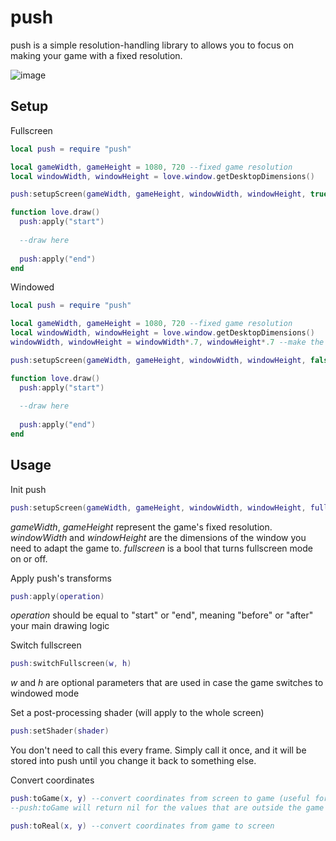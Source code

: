 push
==============

push is a simple resolution-handling library to allows you to focus on making your game with a fixed resolution.

![image](http://s15.postimg.org/4e8bvom0b/Untitled.png)

Setup
----------------
Fullscreen
```lua
local push = require "push"

local gameWidth, gameHeight = 1080, 720 --fixed game resolution
local windowWidth, windowHeight = love.window.getDesktopDimensions()

push:setupScreen(gameWidth, gameHeight, windowWidth, windowHeight, true)

function love.draw()
  push:apply("start")
  
  --draw here
  
  push:apply("end")
end
```

Windowed
```lua
local push = require "push"

local gameWidth, gameHeight = 1080, 720 --fixed game resolution
local windowWidth, windowHeight = love.window.getDesktopDimensions()
windowWidth, windowHeight = windowWidth*.7, windowHeight*.7 --make the window a bit smaller than the screen itself

push:setupScreen(gameWidth, gameHeight, windowWidth, windowHeight, false)

function love.draw()
  push:apply("start")
  
  --draw here
  
  push:apply("end")
end
```

Usage
----------------

Init push
```lua
push:setupScreen(gameWidth, gameHeight, windowWidth, windowHeight, fullscreen)
```
*gameWidth*, *gameHeight* represent the game's fixed resolution. *windowWidth* and *windowHeight* are the dimensions of the window you need to adapt the game to. *fullscreen* is a bool that turns fullscreen mode on or off.

Apply push's transforms
```lua
push:apply(operation)
```
*operation* should be equal to "start" or "end", meaning "before" or "after" your main drawing logic

Switch fullscreen
```lua
push:switchFullscreen(w, h)
```
*w* and *h* are optional parameters that are used in case the game switches to windowed mode

Set a post-processing shader (will apply to the whole screen)
```lua
push:setShader(shader)
```
You don't need to call this every frame. Simply call it once, and it will be stored into push until you change it back to something else.

Convert coordinates
```lua
push:toGame(x, y) --convert coordinates from screen to game (useful for mouse position)
--push:toGame will return nil for the values that are outside the game - be sure to check that before using them

push:toReal(x, y) --convert coordinates from game to screen
```